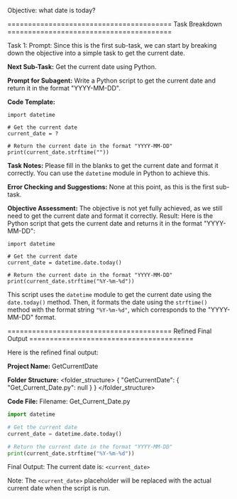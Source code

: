 Objective: what date is today?

======================================== Task Breakdown ========================================

Task 1:
Prompt: Since this is the first sub-task, we can start by breaking down the objective into a simple task to get the current date.

**Next Sub-Task:**
Get the current date using Python.

**Prompt for Subagent:**
Write a Python script to get the current date and return it in the format "YYYY-MM-DD".

**Code Template:**
```
import datetime

# Get the current date
current_date = ?

# Return the current date in the format "YYYY-MM-DD"
print(current_date.strftime(""))
```
**Task Notes:**
Please fill in the blanks to get the current date and format it correctly. You can use the `datetime` module in Python to achieve this.

**Error Checking and Suggestions:**
None at this point, as this is the first sub-task.

**Objective Assessment:**
The objective is not yet fully achieved, as we still need to get the current date and format it correctly.
Result: Here is the Python script that gets the current date and returns it in the format "YYYY-MM-DD":
```
import datetime

# Get the current date
current_date = datetime.date.today()

# Return the current date in the format "YYYY-MM-DD"
print(current_date.strftime("%Y-%m-%d"))
```
This script uses the `datetime` module to get the current date using the `date.today()` method. Then, it formats the date using the `strftime()` method with the format string `"%Y-%m-%d"`, which corresponds to the "YYYY-MM-DD" format.

======================================== Refined Final Output ========================================

Here is the refined final output:

**Project Name:** GetCurrentDate

**Folder Structure:**
<folder_structure>
{
  "GetCurrentDate": {
    "Get_Current_Date.py": null
  }
}
</folder_structure>

**Code File:**
Filename: Get_Current_Date.py
```python
import datetime

# Get the current date
current_date = datetime.date.today()

# Return the current date in the format "YYYY-MM-DD"
print(current_date.strftime("%Y-%m-%d"))
```
Final Output:
The current date is: `<current_date>`

Note: The `<current_date>` placeholder will be replaced with the actual current date when the script is run.